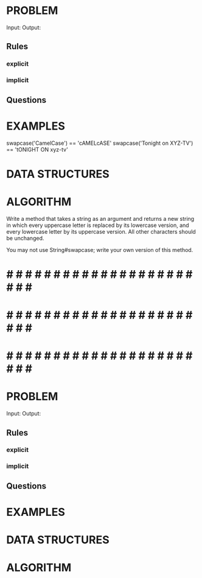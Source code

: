 # PROBLEM


  Input: 
  Output:

  ## Rules
  ### explicit
  
  ### implicit


  ## Questions


# EXAMPLES
swapcase('CamelCase') == 'cAMELcASE'
swapcase('Tonight on XYZ-TV') == 'tONIGHT ON xyz-tv'

# DATA STRUCTURES


# ALGORITHM
Write a method that takes a string as an argument and returns a new string in which every uppercase letter is replaced by its lowercase version, and every lowercase letter by its uppercase version. All other characters should be unchanged.

You may not use String#swapcase; write your own version of this method.


# # # # # # # # # # # # # # # # # # # # # # # # #
# # # # # # # # # # # # # # # # # # # # # # # # #
# # # # # # # # # # # # # # # # # # # # # # # # #

# PROBLEM


  Input: 
  Output:

  ## Rules
  ### explicit
  
  ### implicit


  ## Questions


# EXAMPLES


# DATA STRUCTURES


# ALGORITHM
